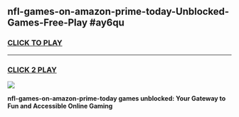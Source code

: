 
## nfl-games-on-amazon-prime-today-Unblocked-Games-Free-Play #ay6qu
<h3>
<a href="https://us.freeplayer.one?title=nfl-games-on-amazon-prime-today&ref=9M">CLICK TO PLAY</a></h3>
<hr>

<h3>
<a href="https://us.freeplayer.one?title=nfl-games-on-amazon-prime-today&ref=9M">CLICK 2 PLAY</a>
  
</h3>

<a href="https://us.freeplayer.one?title=nfl-games-on-amazon-prime-today&ref=9M"><img src="https://clearcache.store/games.png"></a>


**nfl-games-on-amazon-prime-today games unblocked: Your Gateway to Fun and Accessible Online Gaming**
